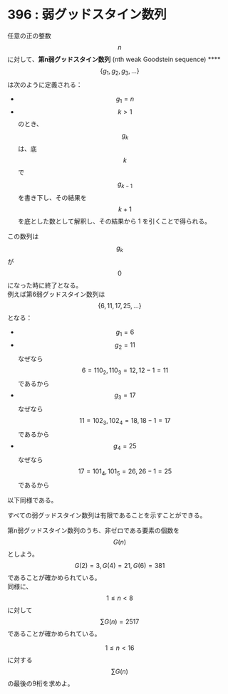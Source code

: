 # 396 : 弱グッドスタイン数列

任意の正の整数$$n$$に対して、**第n弱グッドスタイン数列** (nth weak Goodstein sequence) **** $$\{ g_1,g_2,g_3, \dots\}$$は次のように定義される：

* $$g_1 = n$$
* $$k > 1$$のとき、$$g_k$$は、底$$k$$で$$g_{k-1}$$を書き下し、その結果を$$k+1$$を底とした数として解釈し、その結果から 1 を引くことで得られる。

この数列は$$g_k$$が$$0$$になった時に終了となる。\
&#x20;例えば第6弱グッドスタイン数列は$$\{6, 11, 17, 25, \dots\}$$となる：

* $$g_1 = 6$$
* $$g_2 = 11$$なぜなら$$6 = 110_2, 110_3 = 12, 12 - 1 = 11$$であるから
* $$g_3 = 17$$なぜなら$$11 = 102_3, 102_4 = 18, 18 - 1 = 17$$であるから
* $$g_4 = 25$$なぜなら$$17 = 101_4, 101_5 = 26, 26 - 1 = 25$$であるから

以下同様である。

すべての弱グッドスタイン数列は有限であることを示すことができる。

第n弱グッドスタイン数列のうち、非ゼロである要素の個数を$$G(n)$$としよう。\
$$G(2) = 3, G(4) = 21, G(6) = 381$$であることが確かめられている。\
同様に、$$1 \leq n < 8$$に対して$$\sum G(n) = 2517$$であることが確かめられている。

$$1 \leq n < 16$$に対する$$\sum G(n)$$の最後の9桁を求めよ。
